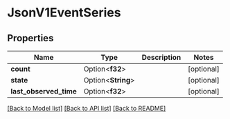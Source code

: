 # JsonV1EventSeries

## Properties

Name | Type | Description | Notes
------------ | ------------- | ------------- | -------------
**count** | Option<**f32**> |  | [optional]
**state** | Option<**String**> |  | [optional]
**last_observed_time** | Option<**f32**> |  | [optional]

[[Back to Model list]](../README.md#documentation-for-models) [[Back to API list]](../README.md#documentation-for-api-endpoints) [[Back to README]](../README.md)



